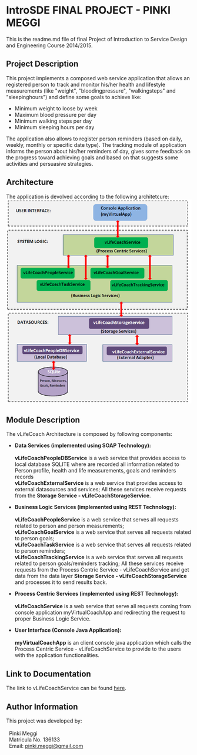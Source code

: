 # IntroSDE FINAL PROJECT - PINKI MEGGI
This is the readme.md file of final Project of Introduction to Service Design and Engineering Course 2014/2015.

## Project Description
This project implements a composed web service application that allows an registered person to track and monitor his/her health and lifestyle measurements (like "weight", "bloodingpressure", "walkingsteps" and "sleepinghours") and define some goals to achieve like:
* Minimum weight to loose by week
* Maximum blood pressure per day
* Minimum walking steps per day
* Minimum sleeping hours per day

The application also allows to register person reminders (based on daily, weekly, monthly or specific date type). The tracking module of application informs the person about his/her reminders of day, gives some feedback on the progress toward achieving goals and based on that suggests some activities and persuasive strategies.

## Architecture
The application is devolved according to the following architetcure:
![Alt text](architecture.png?raw=true "vLifeCoach Architecture")

## Module Description
The vLifeCoach Architecture is composed by following components:
* **Data Services (implemented using SOAP Technology):**
  <br><br>**vLifeCoachPeopleDBService** is a web service that provides access to local database SQLITE where are recorded      all information related to Person profile, health and life measurements, goals and reminders records
  <br>**vLifeCoachExternalService** is a web service that provides access to external datasources and services;
  All these services receive requests from the **Storage Service - vLifeCoachStorageService**.
  
* **Business Logic Services (implemented using REST Technology):**
  <br><br>**vLifeCoachPeopleService** is a web service that serves all requests related to person and person measurements;
  <br>**vLifeCoachGoalService** is a web service that serves all requests related to person goals;
  <br>**vLifeCoachTaskService** is a web service that serves all requests related to person reminders;
  <br>**vLifeCoachTrackingService** is a web service that serves all requests related to person goals/reminders tracking;
  All these services receive requests from the Process Centric Service - vLifeCoachService and get data from the data layer    **Storage Service - vLifeCoachStorageService** and processes it to send results back.

* **Process Centric Services (implemented using REST Technology):**
  <br><br>**vLifeCoachService** is a web service that serve all requests coming from console application myVirtualCoachApp and redirecting the request to proper Business Logic Service.


* **User Interface (Console Java Application):**
  <br><br>**myVirtualCoachApp** is an client console java application which calls the Process Centric Service - vLifeCoachService to provide to the users with the application functionalities.



## Link to Documentation
The link to vLifeCoachService can be found [here][1].

## Author Information
This project was developed by:<br><br>
&nbsp;&nbsp;Pinki Meggi<br>
&nbsp;&nbsp;Matricula No. 136133<br>
&nbsp;&nbsp;Email: pinki.meggi@gmail.com<br>

[1]: https://sites.google.com/site/introsdeunitn/
